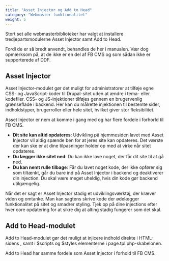 ```yaml
---
title: "Asset Injector og Add to Head"
category: "Webmaster-funktionalitet"
weight: 5
---
```


Stort set alle webmasterbiblioteker har valgt at installere tredjepartsmodulerne Asset Injector samt Add to Head.

Fordi de er så bredt anvendt, behandles de her i manualen. Vær dog opmærksom på, at de ikke er en del af FB CMS og som sådan ikke er supporterede af DDF.

## Asset Injector
Asset Injector-modulet gør det muligt for administratorer at tilføje egne CSS- og JavaScript-koder til Drupal-sitet uden at ændre i tema- eller kodefiler.
CSS- og JS-injektioner tilføjes gennem en brugervenlig grænseflade i backend. Her kan du målrette injektionen til bestemte sider, indholdstyper, brugerroller eller hele sitet, hvilket giver stor fleksibilitet.

Asset Injector er nem at komme i gang med og har flere fordele i forhorld til FB CMS.

- **Dit site kan altid opdateres**: Udvikling på hjemmesiden lavet med Asset Injector vil aldig spænde ben for at jeres site kan opdateres. Det værste der kan ske er at dine tilpasninger holder op med at virke når sitet opdateres.
- **Du lægger ikke sitet ned**: Du kan ikke lave noget, der får dit site til at gå ned. 
- **Du kan nemt rulle tilbage**: Får du lavet noget kode, der ikke opfører sig som tiltænkt, går du bare ind på Asset Injector i backend og deaktiverer din injection. Du skal være meget uheldig, hvis din kode gør backend utilgængelig.

Når det er sagt er Asset Injector stadig et udviklingsværktøj, der kræver viden og omtanke. Man kan sagtens skrive kode der ødelægger funktionalitet på sitet og smadrer styling. Tjek op på dine injections efter hver core opdatering for at sikre dig at alting stadig fungerer som det skal.

## Add to Head-modulet
Add to Head-modulet gør det muligt at injicere indhold direkte i HTML-sidens <head>, samt i $scripts og $styles elementerne i page.tpl.php-skabelonen.

Add to Head har samme fordele som Asset Injector i forhold til FB CMS.
